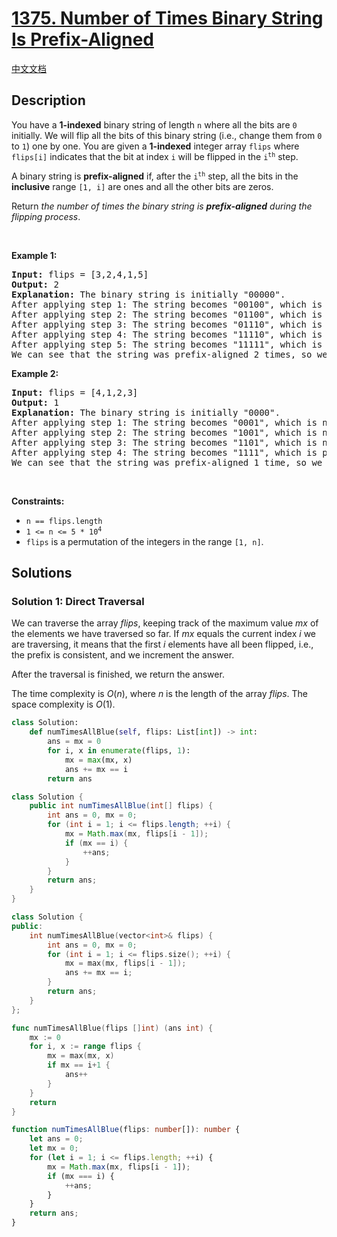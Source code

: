 # [1375. Number of Times Binary String Is Prefix-Aligned](https://leetcode.com/problems/number-of-times-binary-string-is-prefix-aligned)

[中文文档](./solution/1300-1399/1375.Number%20of%20Times%20Binary%20String%20Is%20Prefix-Aligned/README.md)

<!-- tags:Array -->

## Description

<p>You have a <strong>1-indexed</strong> binary string of length <code>n</code> where all the bits are <code>0</code> initially. We will flip all the bits of this binary string (i.e., change them from <code>0</code> to <code>1</code>) one by one. You are given a <strong>1-indexed</strong> integer array <code>flips</code> where <code>flips[i]</code> indicates that the bit at index <code>i</code> will be flipped in the <code>i<sup>th</sup></code> step.</p>

<p>A binary string is <strong>prefix-aligned</strong> if, after the <code>i<sup>th</sup></code> step, all the bits in the <strong>inclusive</strong> range <code>[1, i]</code> are ones and all the other bits are zeros.</p>

<p>Return <em>the number of times the binary string is <strong>prefix-aligned</strong> during the flipping process</em>.</p>

<p>&nbsp;</p>
<p><strong class="example">Example 1:</strong></p>

<pre>
<strong>Input:</strong> flips = [3,2,4,1,5]
<strong>Output:</strong> 2
<strong>Explanation:</strong> The binary string is initially &quot;00000&quot;.
After applying step 1: The string becomes &quot;00100&quot;, which is not prefix-aligned.
After applying step 2: The string becomes &quot;01100&quot;, which is not prefix-aligned.
After applying step 3: The string becomes &quot;01110&quot;, which is not prefix-aligned.
After applying step 4: The string becomes &quot;11110&quot;, which is prefix-aligned.
After applying step 5: The string becomes &quot;11111&quot;, which is prefix-aligned.
We can see that the string was prefix-aligned 2 times, so we return 2.
</pre>

<p><strong class="example">Example 2:</strong></p>

<pre>
<strong>Input:</strong> flips = [4,1,2,3]
<strong>Output:</strong> 1
<strong>Explanation:</strong> The binary string is initially &quot;0000&quot;.
After applying step 1: The string becomes &quot;0001&quot;, which is not prefix-aligned.
After applying step 2: The string becomes &quot;1001&quot;, which is not prefix-aligned.
After applying step 3: The string becomes &quot;1101&quot;, which is not prefix-aligned.
After applying step 4: The string becomes &quot;1111&quot;, which is prefix-aligned.
We can see that the string was prefix-aligned 1 time, so we return 1.
</pre>

<p>&nbsp;</p>
<p><strong>Constraints:</strong></p>

<ul>
	<li><code>n == flips.length</code></li>
	<li><code>1 &lt;= n &lt;= 5 * 10<sup>4</sup></code></li>
	<li><code>flips</code> is a permutation of the integers in the range <code>[1, n]</code>.</li>
</ul>

## Solutions

### Solution 1: Direct Traversal

We can traverse the array $flips$, keeping track of the maximum value $mx$ of the elements we have traversed so far. If $mx$ equals the current index $i$ we are traversing, it means that the first $i$ elements have all been flipped, i.e., the prefix is consistent, and we increment the answer.

After the traversal is finished, we return the answer.

The time complexity is $O(n)$, where $n$ is the length of the array $flips$. The space complexity is $O(1)$.

<!-- tabs:start -->

```python
class Solution:
    def numTimesAllBlue(self, flips: List[int]) -> int:
        ans = mx = 0
        for i, x in enumerate(flips, 1):
            mx = max(mx, x)
            ans += mx == i
        return ans
```

```java
class Solution {
    public int numTimesAllBlue(int[] flips) {
        int ans = 0, mx = 0;
        for (int i = 1; i <= flips.length; ++i) {
            mx = Math.max(mx, flips[i - 1]);
            if (mx == i) {
                ++ans;
            }
        }
        return ans;
    }
}
```

```cpp
class Solution {
public:
    int numTimesAllBlue(vector<int>& flips) {
        int ans = 0, mx = 0;
        for (int i = 1; i <= flips.size(); ++i) {
            mx = max(mx, flips[i - 1]);
            ans += mx == i;
        }
        return ans;
    }
};
```

```go
func numTimesAllBlue(flips []int) (ans int) {
	mx := 0
	for i, x := range flips {
		mx = max(mx, x)
		if mx == i+1 {
			ans++
		}
	}
	return
}
```

```ts
function numTimesAllBlue(flips: number[]): number {
    let ans = 0;
    let mx = 0;
    for (let i = 1; i <= flips.length; ++i) {
        mx = Math.max(mx, flips[i - 1]);
        if (mx === i) {
            ++ans;
        }
    }
    return ans;
}
```

<!-- tabs:end -->

<!-- end -->

